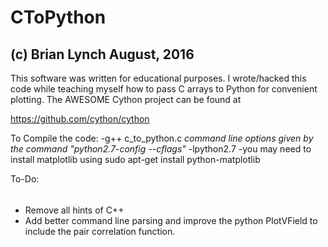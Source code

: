 CToPython
===========================
(c) Brian Lynch August, 2016
-------------------------------

This software was written for educational purposes. I wrote/hacked this 
code while teaching myself how to pass C arrays to Python for convenient
plotting. The AWESOME Cython project can be found at 

https://github.com/cython/cython

To Compile the code:
   -g++ c_to_python.c *command line options given by the command "python2.7-config --cflags"* -lpython2.7
   -you may need to install matplotlib using sudo apt-get install python-matplotlib

To-Do:
######

* Remove all hints of C++
* Add better command line parsing and improve the python PlotVField to
include the pair correlation function.